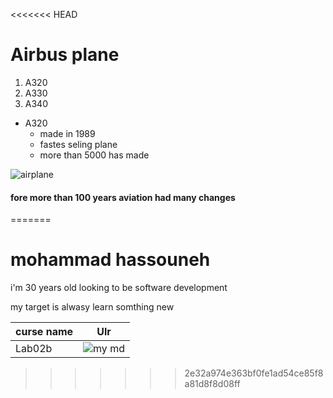 <<<<<<< HEAD
# Airbus plane


1. A320
2. A330
3. A340


- A320
  - made in 1989
   - fastes seling plane 
    - more than 5000 has made

![airplane](https://airbus-h.assetsadobe2.com/is/image/content/dam/events/conference/press-conference/orders-deliveries-2017/Airbus-Family-formation-flight1.jpg?wid=1920&fit=fit,1&qlt=85,0)

#### fore more than 100 years aviation had many changes 


=======
# mohammad hassouneh 

i'm 30 years old looking to be software development 

my target is alwasy learn somthing new 

curse name |  Ulr
---------- | ----
Lab02b     | ![my md](https://github.com/capmohamad/readme-note.git)

>>>>>>> 2e32a974e363bf0fe1ad54ce85f8a81d8f8d08ff
